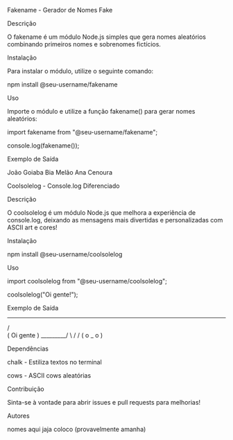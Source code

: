 Fakename - Gerador de Nomes Fake



Descrição

O fakename é um módulo Node.js simples que gera nomes aleatórios combinando primeiros nomes e sobrenomes fictícios.

Instalação

Para instalar o módulo, utilize o seguinte comando:

npm install @seu-username/fakename

Uso

Importe o módulo e utilize a função fakename() para gerar nomes aleatórios:

import fakename from "@seu-username/fakename";

console.log(fakename());

Exemplo de Saída

João Goiaba
Bia Melão
Ana Cenoura

Coolsolelog - Console.log Diferenciado



Descrição

O coolsolelog é um módulo Node.js que melhora a experiência de console.log, deixando as mensagens mais divertidas e personalizadas com ASCII art e cores!

Instalação

npm install @seu-username/coolsolelog

Uso

import coolsolelog from "@seu-username/coolsolelog";

coolsolelog("Oi gente!");

Exemplo de Saída

 ___________
/           \
(  Oi gente  )
 \_________/
   \   /
    \/
   ( o _ o )

Dependências

chalk - Estiliza textos no terminal

cows - ASCII cows aleatórias

Contribuição

Sinta-se à vontade para abrir issues e pull requests para melhorias!

Autores

nomes aqui jaja coloco (provavelmente amanha)

